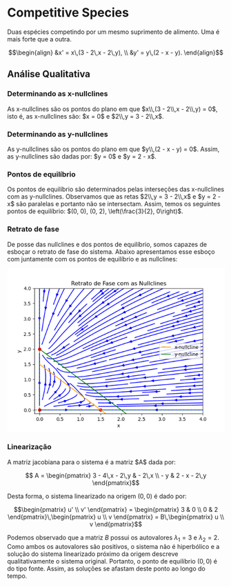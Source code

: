 <h1>Competitive Species</h1>

Duas espécies competindo por um mesmo suprimento de alimento. Uma é mais forte que a outra.

```math
\begin{align}
    &x' = x\,(3 - 2\,x - 2\,y), \\
    &y' = y\,(2 - x - y).
\end{align}
```

<h2>Análise Qualitativa</h2>

<h3>Determinando as x-nullclines</h3>
<p>
As x-nullclines são os pontos do plano em que $x\\,(3 - 2\\,x - 2\\,y) = 0$, isto é, as x-nullclines são: $x = 0$ e $2\\,y = 3 - 2\\,x$.
</p>

<h3>Determinando as y-nullclines</h3>
<p>
As y-nullclines são os pontos do plano em que $y\\,(2 - x - y) = 0$. Assim, as y-nullclines são dadas por: $y = 0$ e $y = 2 - x$.
</p>

<h3>Pontos de equilíbrio</h3>
<p>
Os pontos de equilíbrio são determinados pelas interseções das x-nullclines com as y-nullclines. Observamos que as retas $2\\,y = 3 - 2\\,x$ e $y = 2 - x$ são paralelas e portanto não se intersectam. Assim, temos os seguintes pontos de equilíbrio: $(0, 0), (0, 2), \left(\frac{3}{2}, 0\right)$.
</p>

<h3>Retrato de fase</h3>
<p>
De posse das nullclines e dos pontos de equilíbrio, somos capazes de esboçar o retrato de fase do sistema. Abaixo apresentamos esse esboço com juntamente com os pontos de equilíbrio e as nullclines:
</p>
<div align="center">
    <img src="./src/retrato_de_fase.png" alt="Retrato de Fase"/>
</div>

<h3>Linearização</h3>
A matriz jacobiana para o sistema é a matriz $A$ dada por:

```math
    A = \begin{pmatrix}
        3 - 4\,x - 2\,y & - 2\,x \\ - y & 2 - x - 2\,y
    \end{pmatrix}
```
Desta forma, o sistema linearizado na origem $(0,0)$ é dado por:
```math
\begin{pmatrix} u' \\ v' \end{pmatrix} = 
\begin{pmatrix} 3 & 0 \\ 0 & 2 \end{pmatrix}\,\begin{pmatrix} u \\ v \end{pmatrix} = B\,\begin{pmatrix} u \\ v \end{pmatrix}
```
Podemos observado que a matriz $B$ possui os autovalores $\lambda_1 = 3$ e $\lambda_2 = 2$. Como ambos os autovalores são positivos, o sistema não é hiperbólico e a solução do sistema linearizado próximo da origem descreve qualitativamente o sistema original. Portanto, o ponto de equilíbrio $(0, 0)$ é do tipo fonte. Assim, as soluções se afastam deste ponto ao longo do tempo.
